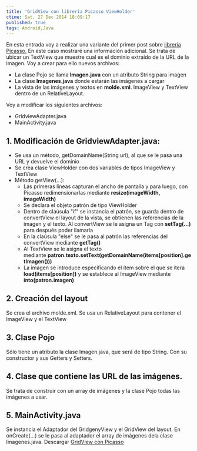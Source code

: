 ```yaml
---
title: 'GridView con librería Picasso ViewHolder'
ctime: Sat, 27 Dec 2014 18:09:17
published: true
tags: Android,Java
---
```


En esta entrada voy a realizar una variante del primer post sobre [librería Picasso.](http://ivanalbizu.eu/gridview-con-libreria-picasso/ "Artículo uso librería Picasso") En este caso mostraré una información adicional. Se trata de ubicar un TextView que muestre cual es el dominio extraído de la URL de la imagen. Voy a crear para ello nuevos archivos:

*   La clase Pojo se llama **Imagen.java** con un atributo String para imagen
*   La clase **Imagenes.java** donde estarán las imágenes a cargar
*   La vista de las imágenes y textos en **molde.xml**. ImageView y TextView dentro de un RelativeLayout.

Voy a modificar los siguientes archivos:

*   GridviewAdapter.java
*   MainActivity.java

## 1. Modificación de GridviewAdapter.java:

*   Se usa un método, getDomainName(String url), al que se le pasa una URL y devuelve el dominio
*   Se crea clase ViewHolder con dos variables de tipos ImageView y TextView
*   Método getView(...):
    *   Las primeras líneas capturan el ancho de pantalla y para luego, con Picasso redimensionarlas mediante **resize(imageWidth, imageWidth)**
    *   Se declara el objeto patrón de tipo ViewHolder
    *   Dentro de claúsula "if" se instancia el patrón, se guarda dentro de convertView el layout de la vista, se obtienen las referencias de la imagen y el texto. Al convertView se le asigna un Tag con **setTag(...)** para después poder llamarla
    *   En la claúsula "else" se le pasa al patrón las referencias del convertView mediante **getTag()**
    *   Al TextView se le asigna el texto mediante **patron.texto.setText(getDomainName(items[position].getImagen()))**
    *   La imagen se introduce especificando el ítem sobre el que se itera **load(items[position])** y se establece al ImageView mediante **into(patron.imagen)**

## 2. Creación del layout

Se crea el archivo molde.xml. Se usa un RelativeLayout para contener el ImageView y el TextView

## 3. Clase Pojo

Sólo tiene un atributo la clase Imagen.java, que será de tipo String. Con su constructor y sus Getters y Setters.

## 4. Clase que contiene las URL de las imágenes.

Se trata de construir con un array de imágenes y la clase Pojo todas las imágenes a usar.

## 5. MainActivity.java

Se instancia el Adaptador del GridgenyView y el GridView del layout. En onCreate(...) se le pasa al adaptador el array de imágenes dela clase Imagenes.java. Descargar [GridView con Picasso](https://db.tt/VbNEyPFs "GridView con Picasso ViewHolder")